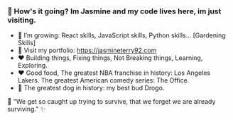 ### :wave: How's it going? Im Jasmine and my code lives here, im just visiting. 


- 🌱 I’m growing: React skills, JavaScript skills, Python skills... [Gardening Skills]
- :eyes: Visit my portfolio: https://jasmineterry92.com
- :heart: Building things, Fixing things, Not Breaking things, Learning, Exploring. 
- :heart: Good food, The greatest NBA franchise in history: Los Angeles Lakers. The greatest American comedy series: The Office.
- :sparkling_heart: The greatest dog in history: my best bud Drogo.


 :thought_balloon: "We get so caught up trying to survive, that we forget we are already surviving." :sparkles:

